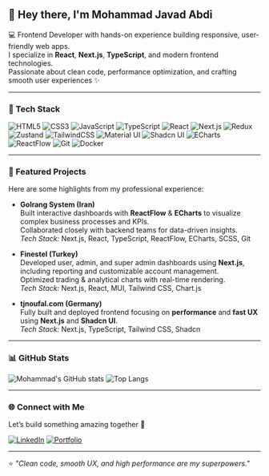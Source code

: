 ## 👋 Hey there, I'm Mohammad Javad Abdi

💻 Frontend Developer with hands-on experience building responsive, user-friendly web apps.  
I specialize in **React**, **Next.js**, **TypeScript**, and modern frontend technologies.  
Passionate about clean code, performance optimization, and crafting smooth user experiences ✨

---

### 🚀 Tech Stack
![HTML5](https://img.shields.io/badge/-HTML5-E34F26?logo=html5&logoColor=white)
![CSS3](https://img.shields.io/badge/-CSS3-1572B6?logo=css3&logoColor=white)
![JavaScript](https://img.shields.io/badge/-JavaScript-F7DF1E?logo=javascript&logoColor=black)
![TypeScript](https://img.shields.io/badge/-TypeScript-3178C6?logo=typescript&logoColor=white)
![React](https://img.shields.io/badge/-React-61DAFB?logo=react&logoColor=black)
![Next.js](https://img.shields.io/badge/-Next.js-000000?logo=nextdotjs&logoColor=white)
![Redux](https://img.shields.io/badge/-Redux-764ABC?logo=redux&logoColor=white)
![Zustand](https://img.shields.io/badge/-Zustand-593D88?logo=react&logoColor=white)
![TailwindCSS](https://img.shields.io/badge/-TailwindCSS-06B6D4?logo=tailwindcss&logoColor=white)
![Material UI](https://img.shields.io/badge/-Material_UI-0081CB?logo=mui&logoColor=white)
![Shadcn UI](https://img.shields.io/badge/-Shadcn_UI-000000?logo=vercel&logoColor=white)
![ECharts](https://img.shields.io/badge/-ECharts-F15A29?logo=apache&logoColor=white)
![ReactFlow](https://img.shields.io/badge/-ReactFlow-FF007A?logo=react&logoColor=white)
![Git](https://img.shields.io/badge/-Git-F05032?logo=git&logoColor=white)
![Docker](https://img.shields.io/badge/-Docker-2496ED?logo=docker&logoColor=white)

---

### 🌟 Featured Projects
Here are some highlights from my professional experience:

- **Golrang System (Iran)**  
  Built interactive dashboards with **ReactFlow** & **ECharts** to visualize complex business processes and KPIs.  
  Collaborated closely with backend teams for data-driven insights.  
  *Tech Stack:* Next.js, React, TypeScript, ReactFlow, ECharts, SCSS, Git

- **Finestel (Turkey)**  
  Developed user, admin, and super admin dashboards using **Next.js**, including reporting and customizable account management.  
  Optimized trading & analytical charts with real-time rendering.  
  *Tech Stack:* Next.js, React, MUI, Tailwind CSS, Chart.js

- **tjnoufal.com (Germany)**  
  Fully built and deployed frontend focusing on **performance** and **fast UX** using **Next.js** and **Shadcn UI**.  
  *Tech Stack:* Next.js, TypeScript, Tailwind CSS, Shadcn

---

### 📊 GitHub Stats
![Mohammad's GitHub stats](https://github-readme-stats.vercel.app/api?username=MohamadAdbi&show_icons=true&theme=tokyonight)
![Top Langs](https://github-readme-stats.vercel.app/api/top-langs/?username=MohamadAdbi&layout=compact&theme=tokyonight)

---

### 🌐 Connect with Me
Let’s build something amazing together 🚀  

[![LinkedIn](https://img.shields.io/badge/-LinkedIn-blue?logo=linkedin&logoColor=white)](https://www.linkedin.com/in/mohammad-javad-abdi-156079223/)
[![Portfolio](https://img.shields.io/badge/-Portfolio-242424?logo=vercel&logoColor=white)](https://lnkd.in/d56VEhrm)

---

⭐️ *"Clean code, smooth UX, and high performance are my superpowers."*
